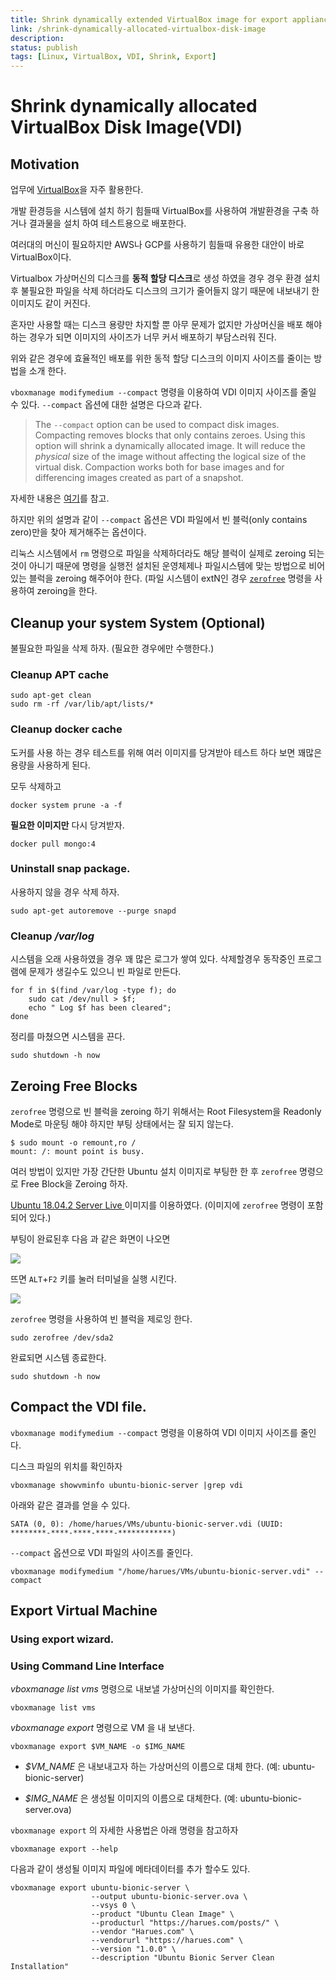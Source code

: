 ```yaml
---
title: Shrink dynamically extended VirtualBox image for export appliance
link: /shrink-dynamically-allocated-virtualbox-disk-image
description: 
status: publish
tags: [Linux, VirtualBox, VDI, Shrink, Export]
---
```


# Shrink dynamically allocated  VirtualBox Disk Image(VDI) 
## Motivation

업무에 [VirtualBox](https://www.virtualbox.org/)을 자주 활용한다.   

개발 환경등을 시스템에 설치 하기 힘들때 VirtualBox를 사용하여 개발환경을 구축 하거나 결과물을 설치 하여 테스트용으로 배포한다.

여러대의 머신이 필요하지만 AWS나 GCP를 사용하기 힘들때 유용한 대안이 바로 VirtualBox이다. 

Virtualbox 가상머신의 디스크를 **동적 할당 디스크**로 생성 하였을 경우 경우 환경 설치 후 불필요한 파일을 삭제 하더라도 디스크의 크기가 줄어들지 않기 때문에 내보내기 한 이미지도 같이 커진다.

혼자만 사용할 때는 디스크 용량만 차지할 뿐 아무 문제가 없지만 가상머신을 배포 해야 하는 경우가 되면 이미지의 사이즈가 너무 커서 배포하기 부담스러워 진다.

위와 같은 경우에 효율적인 배포를 위한 동적 할당 디스크의 이미지 사이즈를 줄이는 방법을 소개 한다.


`vboxmanage modifymedium --compact` 명령을 이용하여 VDI 이미지 사이즈를 줄일 수 있다.  `--compact` 옵션에 대한 설명은 다으과 같다.

> The `--compact` option can be used to compact disk images. Compacting removes blocks that only contains zeroes. Using this option will shrink a dynamically allocated image. It will reduce the _physical_ size of the image without affecting the logical size of the virtual disk. Compaction works both for base images and for differencing images created as part of a snapshot.

자세한 내용은 [여기](https://docs.oracle.com/cd/E97728_01/E97727/html/vboxmanage-modifyvdi.html)를 참고.

하지만 위의 설명과 같이  `--compact` 옵션은 VDI 파일에서 빈 블럭(only contains zero)만을 찾아 제거해주는 옵션이다.

리눅스 시스템에서 `rm` 명령으로 파일을 삭제하더라도 해당 블럭이 실제로 zeroing 되는 것이 아니기 때문에 명령을 실행전 설치된 운영체제나 파일시스템에 맞는 방법으로 비어 있는 블럭을 zeroing 해주어야 한다. (파일 시스템이 extN인 경우 [`zerofree`](http://manpages.ubuntu.com/manpages/xenial/man8/zerofree.8.html) 명령을 사용하여 zeroing을 한다.


## Cleanup your system System (Optional)
불필요한 파일을 삭제 하자.  (필요한 경우에만 수행한다.)

### Cleanup APT cache
```
sudo apt-get clean
sudo rm -rf /var/lib/apt/lists/*
```

### Cleanup docker cache
도커를 사용 하는 경우 테스트를 위해 여러 이미지를 당겨받아 테스트 하다 보면 꽤많은 용량을 사용하게 된다. 

모두 삭제하고 
```
docker system prune -a -f
```
**필요한 이미지만** 다시 당겨받자.
```
docker pull mongo:4
```
 
### Uninstall snap package.
사용하지 않을 경우 삭제 하자.
```
sudo apt-get autoremove --purge snapd
```

### Cleanup */var/log*
시스템을 오래 사용하였을 경우 꽤 많은 로그가 쌓여 있다. 삭제할경우 동작중인 프로그램에 문제가 생길수도 있으니 빈 파일로 만든다.
```
for f in $(find /var/log -type f); do
	sudo cat /dev/null > $f;
	echo " Log $f has been cleared";
done
```
정리를 마쳤으면 시스템을 끈다.
```
sudo shutdown -h now
```

## Zeroing Free Blocks

`zerofree` 명령으로 빈 블럭을 zeroing 하기 위해서는 Root Filesystem을 Readonly Mode로 마운팅 해야 하지만 부팅 상태에서는 잘 되지 않는다. 
```
$ sudo mount -o remount,ro /
mount: /: mount point is busy.
```

여러 방법이 있지만 가장 간단한 Ubuntu 설치 이미지로 부팅한 한 후 `zerofree` 명령으로 Free Block을 Zeroing 하자. 

[Ubuntu 18.04.2 Server Live ](http://releases.ubuntu.com/18.04.2/ubuntu-18.04.2-live-server-amd64.iso) 이미지를 이용하였다.  (이미지에 `zerofree` 명령이 포함되어 있다.)

부팅이 완료된후 다음 과 같은 화면이 나오면 

<img src="https://drive.google.com/uc?id=1C81v5lazrhcVFVKvqN47LC38PzLPRMIr" class="post-image-center">

뜨면 `ALT`+`F2` 키를 눌러 터미널을 실행 시킨다.

<img src="https://drive.google.com/uc?id=10ICCcEs_AlDgPYRBRjDBFxP7EgJTIW-Z" class="post-image-center">

`zerofree` 명령을 사용하여 빈 블럭을 제로잉 한다. 

```
sudo zerofree /dev/sda2
```

완료되면 시스템 종료한다.

```
sudo shutdown -h now
```

## Compact the VDI file.

`vboxmanage modifymedium --compact` 명령을 이용하여 VDI 이미지 사이즈를 줄인다. 

디스크 파일의 위치를 확인하자

```
vboxmanage showvminfo ubuntu-bionic-server |grep vdi
```

아래와 같은 결과를 얻을 수 있다.
```
SATA (0, 0): /home/harues/VMs/ubuntu-bionic-server.vdi (UUID: ********-****-****-****-************)
```

`--compact` 옵션으로 VDI 파일의 사이즈를 줄인다. 
```
vboxmanage modifymedium "/home/harues/VMs/ubuntu-bionic-server.vdi" --compact
```

## Export Virtual Machine

### Using export wizard.
  

### Using Command Line Interface

*vboxmanage list vms* 명령으로 내보낼 가상머신의 이미지를 확인한다.

```
vboxmanage list vms
```

*vboxmanage export* 명령으로 VM 을 내 보낸다.
```
vboxmanage export $VM_NAME -o $IMG_NAME
```

* *$VM_NAME* 은 내보내고자 하는 가상머신의 이름으로 대체 한다. (예: ubuntu-bionic-server)

* *$IMG_NAME* 은 생성될 이미지의 이름으로 대체한다.  (예: ubuntu-bionic-server.ova)

`vboxmanage export` 의 자세한 사용법은 아래 명령을 참고하자
```
vboxmanage export --help
```
다음과 같이 생성될 이미지 파일에 메타데이터를 추가 할수도 있다.
```
vboxmanage export ubuntu-bionic-server \
                  --output ubuntu-bionic-server.ova \
                  --vsys 0 \
                  --product "Ubuntu Clean Image" \
                  --producturl "https://harues.com/posts/" \
                  --vendor "Harues.com" \
                  --vendorurl "https://harues.com" \
                  --version "1.0.0" \
                  --description "Ubuntu Bionic Server Clean Installation"
```